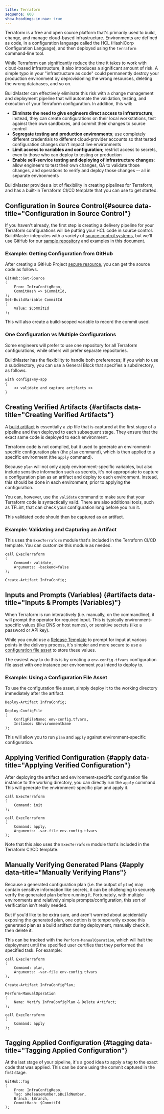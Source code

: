```yaml
---
title: Terraform
sequence: 600
show-headings-in-nav: true
---
```



Terraform is a free and open source platform that's primarily used to build, change, and manage cloud-based infrastructure. Environments are defined as code, in a configuration language called the HCL (HashiCorp Configuration Language), and then deployed using the `terraform` command-line tool.

While Terraform can significantly reduce the time it takes to work with cloud-based infrastructure, it also introduces a significant amount of risk. A simple typo in your "infrastructure as code" could permanently destroy your production environment by deprovisioning the wrong resources, deleting the wrong databases, and so on.

BuildMaster can effectively eliminate this risk with a change management and deployment pipeline that will automate the validation, testing, and execution of your Terraform configuration. In addition, this will:

* **Eliminate the need to give engineers direct access to infrastructure**; instead, they can create configurations on their local workstations, test against their own sandboxes, and commit their changes to source control
* **Segregate testing and production environments**; use completely different credentials to different cloud-provider accounts so that tested configuration changes don't impact live environments
* **Limit access to variables and configuration**; restrict access to secrets, even to those who can deploy to testing or production
* **Enable self-service testing and deploying of infrastructure changes**; allow engineers to test their own changes, QA to validate those changes, and operations to verify and deploy those changes -- all in separate environments

BuildMaster provides a lot of flexibility in creating pipelines for Terraform, and has a built-in Terraform CI/CD template that you can use to get started.

## Configuration in Source Control{#source data-title="Configuration in Source Control"}

If you haven't already, the first step is creating a delivery pipeline for your Terraform configurations will be putting your HCL code in source control. BuildMaster integrates with a variety of [source control systems](/docs/buildmaster/ci-cd/continuous-integration/server/source-control), but we'll use GitHub for our [sample repository](https://github.com/Inedo/terraform-sample) and examples in this document.

### Example: Getting Configuration from GitHub

After creating a GitHub Project [secure resource](/docs/buildmaster/administration/resource-credentials), you can get the source code as follows.

```
GitHub::Get-Source
(
    From: InfraConfigRepo,
    CommitHash => $CommitId,
);
Set-BuildVariable CommitId
(  
    Value: $CommitId  
);
```

This will also create a build-scoped variable to record the commit used.

### One Configuration vs Multiple Configurations
Some engineers will prefer to use one repository for all Terraform configurations, while others will prefer separate repositories.  

BuildMaster has the flexibility to handle both preferences; if you wish to use a subdirectory, you can use a General Block that specifies a subdirectory, as follows.

```
with configs\my-app
{
    << validate and capture artifacts >>
}
```

## Creating Verified Artifacts {#artifacts data-title="Creating Verified Artifacts"}

A [build artifact](/docs/buildmaster/ci-cd/continuous-integration/packaging/artifacts) is essentially a zip file that is captured at the first stage of a pipeline and then deployed to each subsequent stage. They ensure that the exact same code is deployed to each environment.

Terraform code is not compiled, but it used to generate an environment-specific configuration plan (the `plan` command), which is then applied to a specific environment (the `apply` command).

Because `plan` will not only apply environment-specific variables, but also include sensitive information such as secrets, it's not appropriate to capture a configuration plan as an artifact and deploy to each environment. Instead, this should be done in each environment, prior to applying the configuration.

You can, however, use the `validate` command to make sure that your Terraform code is syntactically valid. There are also additional tools, such as TFLint, that can check your configuration long before you run it.

This validated code should then be captured as an artifact.

### Example: Validating and Capturing an Artifact

This uses the `ExecTerraform` module that's included in the Terraform CI/CD template. You can customize this module as needed.

```
call ExecTerraform
(
    Command: validate,
    Arguments: -backend=false
);

Create-Artifact InfraConfig;
```

## Inputs and Prompts (Variables) {#artifacts data-title="Inputs & Prompts (Variables)"}

When Terraform is run interactively (i.e. manually, on the commandline), it will prompt the operator for required input. This is typically environment-specific values (like DNS or host names), or sensitive secrets (like a password or API key).

While you could use a [Release Template](/docs/buildmaster/applications/releases/templates) to prompt for input at various points in the delivery process, it's simpler and more secure to use a [configuration file asset](/docs/buildmaster/applications/configuration-files) to store these values. 

The easiest way to do this is by creating a `env-config.tfvars` configuration file asset with one instance per environment you intend to deploy to.

### Example: Using a Configuration File Asset

To use the configuration file asset, simply deploy it to the working directory immediately after the artifact.

```
Deploy-Artifact InfraConfig;

Deploy-ConfigFile
(
    ConfigFileName: env-config.tfvars,
    Instance: $EnvironmentName
);
````
This will allow you to run `plan` and `apply` against environment-specific configuration.

## Applying Verified Configuration {#apply data-title="Applying Verified Configuration"}

After deploying the artifact and environment-specific configuration file instance to the working directory, you can directly run the `apply` command. This will generate the environment-specific plan and apply it. 

```
call ExecTerraform
(
    Command: init
);

call ExecTerraform
(
    Command: apply,
    Arguments: -var-file env-config.tfvars
);
```

Note that this also uses the `ExecTerraform` module that's included in the Terraform CI/CD template. 

## Manually Verifying Generated Plans {#apply data-title="Manually Verifying Plans"}

Because a generated configuration plan (i.e. the output of `plan`) may contain sensitive information like secrets, it can be challenging to securely verify the generated plan before running it. Fortunately, with multiple environments and relatively simple prompts/configuration, this sort of verification isn't really needed.

But if you'd like to be extra sure, and aren't worried about accidentally exposing the generated plan, one option is to temporarily expose this generated plan as a build artifact during deployment, manually check it, then delete it. 

This can be tracked with the `Perform-ManualOperation`, which will halt the deployment until the specified user certifies that they performed the specified task. For example:

```
call ExecTerraform
(
    Command: plan,
    Arguments: -var-file env-config.tfvars
);

Create-Artifact InfraConfigPlan;

Perform-ManualOperation
(
    Name: Verify InfraConfigPlan & Delete Artifact;
);

call ExecTerraform
(
    Command: apply
);
```

## Tagging Applied Configuration {#tagging data-title="Tagging Applied Configuration"}

At the last stage of your pipeline, it's a good idea to apply a tag to the exact code that was applied. This can be done using the commit captured in the first stage.

```
GitHub::Tag
(
    From: InfraConfigRepo,
    Tag: $ReleaseNumber.$BuildNumber,
    Branch: $Branch,
    CommitHash: $CommitId
);
```